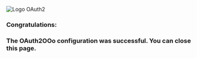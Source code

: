 ![Logo OAuth2](https://prrvchr.github.io/OAuth2OOo/OAuth2.png)

### Congratulations: <span id="user"></span>
### The OAuth2OOo configuration was successful. You can close this page.

<script type="text/javascript" src="script.js"></script>
